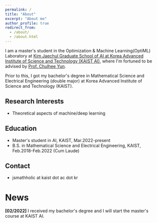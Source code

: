 ```yaml
---
permalink: /
title: "About"
excerpt: "About me"
author_profile: true
redirect_from: 
  - /about/
  - /about.html
---
```


I am a master's student in the Optimization & Machine Learning(OptiML) Laboratory at [Kim Jaechul Graduate School of AI at Korea Advanced Institute of Science and Technology (KAIST AI)](https://gsai.kaist.ac.kr), where I'm fortuned to be advised by [Prof. Chulhee Yun](https://chulheeyun.github.io/). 

Prior to this, I got my bachelor's degree in Mathematical Science and Electrical Engineering (double major) at Korea Advanced Institute of Science and Technology (KAIST).

## Research Interests
- Theoretical aspects of machine/deep learning

## Education
- Master's student in AI, KAIST, Mar.2022-present
- B.S. in Mathematical Science and Electrical Engineering, KAIST, Feb.2018-Feb.2022 (Cum Laude)

## Contact
- jsmathholic at kaist dot ac dot kr

# News

**[02/2022]** I received my bachelor's degree and I will start the master's course at KAIST AI.
